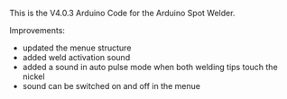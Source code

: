 This is the V4.0.3 Arduino Code for the Arduino Spot Welder.

Improvements:
 - updated the menue structure 
 - added weld activation sound 
 - added a sound in auto pulse mode when both welding tips touch the nickel
 - sound can be switched on and off in the menue
